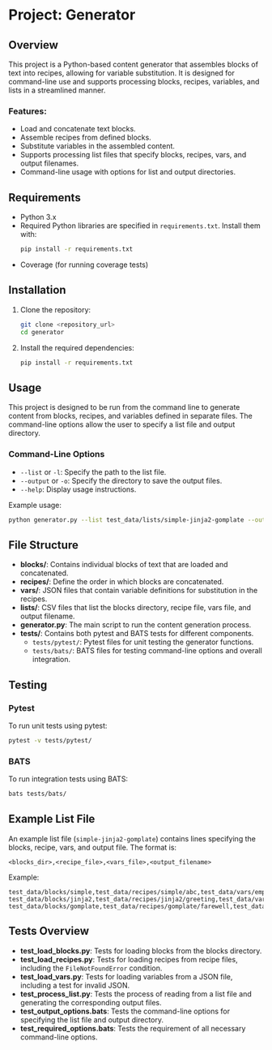 # Project: Generator

## Overview
This project is a Python-based content generator that assembles blocks of text into recipes, allowing for variable substitution. It is designed for command-line use and supports processing blocks, recipes, variables, and lists in a streamlined manner.

### Features:
- Load and concatenate text blocks.
- Assemble recipes from defined blocks.
- Substitute variables in the assembled content.
- Supports processing list files that specify blocks, recipes, vars, and output filenames.
- Command-line usage with options for list and output directories.

## Requirements
- Python 3.x
- Required Python libraries are specified in `requirements.txt`. Install them with:
  ```sh
  pip install -r requirements.txt
  ```
- Coverage (for running coverage tests)

## Installation
1. Clone the repository:
   ```sh
   git clone <repository_url>
   cd generator
   ```
2. Install the required dependencies:
   ```sh
   pip install -r requirements.txt
   ```

## Usage
This project is designed to be run from the command line to generate content from blocks, recipes, and variables defined in separate files. The command-line options allow the user to specify a list file and output directory.

### Command-Line Options
- `--list` or `-l`: Specify the path to the list file.
- `--output` or `-o`: Specify the directory to save the output files.
- `--help`: Display usage instructions.

Example usage:
```sh
python generator.py --list test_data/lists/simple-jinja2-gomplate --output output_dir
```

## File Structure
- **blocks/**: Contains individual blocks of text that are loaded and concatenated.
- **recipes/**: Define the order in which blocks are concatenated.
- **vars/**: JSON files that contain variable definitions for substitution in the recipes.
- **lists/**: CSV files that list the blocks directory, recipe file, vars file, and output filename.
- **generator.py**: The main script to run the content generation process.
- **tests/**: Contains both pytest and BATS tests for different components.
  - `tests/pytest/`: Pytest files for unit testing the generator functions.
  - `tests/bats/`: BATS files for testing command-line options and overall integration.

## Testing
### Pytest
To run unit tests using pytest:
```sh
pytest -v tests/pytest/
```
### BATS
To run integration tests using BATS:
```sh
bats tests/bats/
```

## Example List File
An example list file (`simple-jinja2-gomplate`) contains lines specifying the blocks, recipe, vars, and output file. The format is:
```
<blocks_dir>,<recipe_file>,<vars_file>,<output_filename>
```
Example:
```
test_data/blocks/simple,test_data/recipes/simple/abc,test_data/vars/empty.json,tmp_output_dir/simple.txt
test_data/blocks/jinja2,test_data/recipes/jinja2/greeting,test_data/vars/greeting.json,tmp_output_dir/greeting.txt
test_data/blocks/gomplate,test_data/recipes/gomplate/farewell,test_data/vars/farewell.json,tmp_output_dir/farewell.txt
```

## Tests Overview
- **test_load_blocks.py**: Tests for loading blocks from the blocks directory.
- **test_load_recipes.py**: Tests for loading recipes from recipe files, including the `FileNotFoundError` condition.
- **test_load_vars.py**: Tests for loading variables from a JSON file, including a test for invalid JSON.
- **test_process_list.py**: Tests the process of reading from a list file and generating the corresponding output files.
- **test_output_options.bats**: Tests the command-line options for specifying the list file and output directory.
- **test_required_options.bats**: Tests the requirement of all necessary command-line options.

